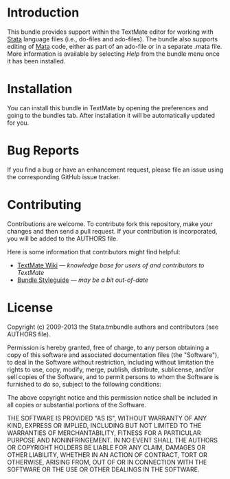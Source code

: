 Introduction
============

This bundle provides support within the TextMate editor for working with
[Stata](http://www.stata.com) language files (i.e., do-files and ado-files).
The bundle also supports editing of
[Mata](http://www.stata.com/why-use-stata/introduction-to-mata/) code, either
as part of an ado-file or in a separate .mata file. More information is
available by selecting *Help* from the bundle menu once it has been installed.

Installation
============

You can install this bundle in TextMate by opening the preferences and going
to the bundles tab. After installation it will be automatically updated for
you.

Bug Reports
===========

If you find a bug or have an enhancement request, please file an issue using
the corresponding GitHub issue tracker.

Contributing
============

Contributions are welcome. To contribute fork this repository, make your
changes and then send a pull request. If your contribution is incorporated,
you will be added to the AUTHORS file.

Here is some information that contributors might find helpful:

* [TextMate Wiki](https://github.com/textmate/textmate/wiki) — _knowledge base for users of and contributors to TextMate_
* [Bundle Styleguide](http://wiki.macromates.com/Bundles/StyleGuide) — _may be a bit out-of-date_

License
=======

Copyright (c) 2009-2013 the Stata.tmbundle authors and contributors (see
AUTHORS file).

Permission is hereby granted, free of charge, to any person obtaining a copy
of this software and associated documentation files (the "Software"), to deal
in the Software without restriction, including without limitation the rights
to use, copy, modify, merge, publish, distribute, sublicense, and/or sell
copies of the Software, and to permit persons to whom the Software is
furnished to do so, subject to the following conditions:

The above copyright notice and this permission notice shall be included in all
copies or substantial portions of the Software.

THE SOFTWARE IS PROVIDED "AS IS", WITHOUT WARRANTY OF ANY KIND, EXPRESS OR
IMPLIED, INCLUDING BUT NOT LIMITED TO THE WARRANTIES OF MERCHANTABILITY,
FITNESS FOR A PARTICULAR PURPOSE AND NONINFRINGEMENT. IN NO EVENT SHALL THE
AUTHORS OR COPYRIGHT HOLDERS BE LIABLE FOR ANY CLAIM, DAMAGES OR OTHER
LIABILITY, WHETHER IN AN ACTION OF CONTRACT, TORT OR OTHERWISE, ARISING FROM,
OUT OF OR IN CONNECTION WITH THE SOFTWARE OR THE USE OR OTHER DEALINGS IN THE
SOFTWARE.
